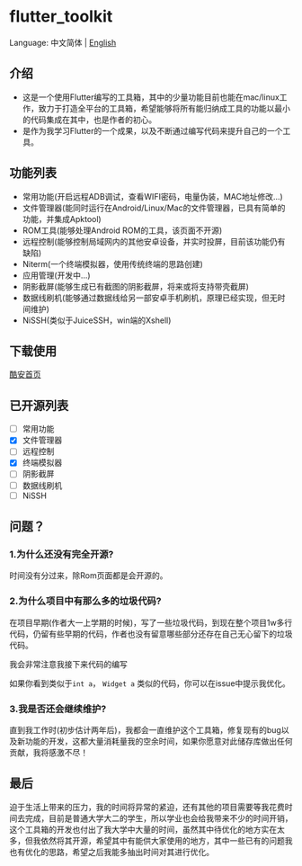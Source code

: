 # flutter_toolkit

Language: 中文简体 | [English](README-EN.md)

## 介绍

- 这是一个使用Flutter编写的工具箱，其中的少量功能目前也能在mac/linux工作，致力于打造全平台的工具箱，希望能够将所有能归纳成工具的功能以最小的代码集成在其中，也是作者的初心。
- 是作为我学习Flutter的一个成果，以及不断通过编写代码来提升自己的一个工具。

## 功能列表

- 常用功能(开启远程ADB调试，查看WIFI密码，电量伪装，MAC地址修改...)
- 文件管理器(能同时运行在Android/Linux/Mac的文件管理器，已具有简单的功能，并集成Apktool)
- ROM工具(能够处理Android ROM的工具，该页面不开源)
- 远程控制(能够控制局域网内的其他安卓设备，并实时投屏，目前该功能仍有缺陷)
- Niterm(一个终端模拟器，使用传统终端的思路创建)
- 应用管理(开发中...)
- 阴影截屏(能够生成已有截图的阴影截屏，将来或将支持带壳截屏)
- 数据线刷机(能够通过数据线给另一部安卓手机刷机，原理已经实现，但无时间维护)
- NiSSH(类似于JuiceSSH，win端的Xshell)

## 下载使用
[酷安首页](https://www.coolapk.com/apk/com.nightmare)

## 已开源列表
- [ ] 常用功能
- [x] 文件管理器
- [ ] 远程控制
- [x] 终端模拟器
- [ ] 阴影截屏
- [ ] 数据线刷机
- [ ] NiSSH
## 问题？

### 1.为什么还没有完全开源?

时间没有分过来，除Rom页面都是会开源的。

### 2.为什么项目中有那么多的垃圾代码?

在项目早期(作者大一上学期的时候)，写了一些垃圾代码，到现在整个项目1w多行代码，仍留有些早期的代码，作者也没有留意哪些部分还存在自己无心留下的垃圾代码。

我会非常注意我接下来代码的编写

如果你看到类似于```int a```， ```Widget a``` 类似的代码，你可以在issue中提示我优化。

### 3.我是否还会继续维护?

直到我工作时(初步估计两年后)，我都会一直维护这个工具箱，修复现有的bug以及新功能的开发，这都大量消耗量我的空余时间，如果你愿意对此储存库做出任何贡献，我将感激不尽！

## 最后

迫于生活上带来的压力，我的时间将异常的紧迫，还有其他的项目需要等我花费时间去完成，目前是普通大学大二的学生，所以学业也会给我带来不少的时间开销，这个工具箱的开发也付出了我大学中大量的时间，虽然其中待优化的地方实在太多，但我依然将其开源，希望其中有能供大家使用的地方，其中一些已有的问题我也有优化的思路，希望之后我能多抽出时间对其进行优化。